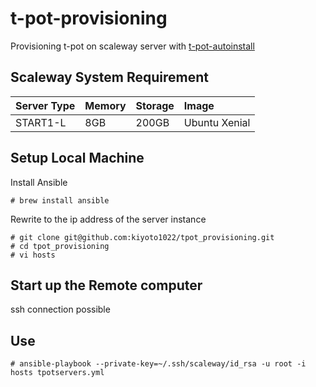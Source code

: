 # t-pot-provisioning

Provisioning t-pot on scaleway server with [t-pot-autoinstall](https://github.com/dtag-dev-sec/t-pot-autoinstall)

## Scaleway System Requirement
| Server Type | Memory | Storage | Image
|:-----------|:------------|:------------|:------------|
| START1-L | 8GB | 200GB | Ubuntu Xenial |

## Setup Local Machine
Install Ansible
```
# brew install ansible
```

Rewrite to the ip address of the server instance
```
# git clone git@github.com:kiyoto1022/tpot_provisioning.git
# cd tpot_provisioning
# vi hosts
```

## Start up the Remote computer
ssh connection possible

## Use
```
# ansible-playbook --private-key=~/.ssh/scaleway/id_rsa -u root -i hosts tpotservers.yml
```

